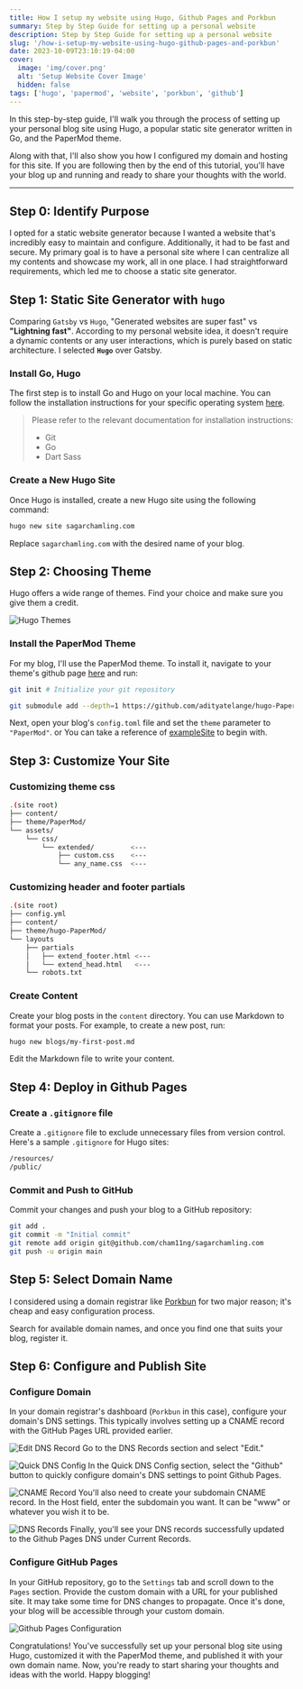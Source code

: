 ```yaml
---
title: How I setup my website using Hugo, Github Pages and Porkbun
summary: Step by Step Guide for setting up a personal website
description: Step by Step Guide for setting up a personal website
slug: '/how-i-setup-my-website-using-hugo-github-pages-and-porkbun'
date: 2023-10-09T23:10:19-04:00
cover:
  image: 'img/cover.png'
  alt: 'Setup Website Cover Image'
  hidden: false
tags: ['hugo', 'papermod', 'website', 'porkbun', 'github']
---
```


In this step-by-step guide, I'll walk you through the process of setting up your personal blog site using Hugo, a popular static site generator written in Go, and the PaperMod theme.

Along with that, I'll also show you how I configured my domain and hosting for this site. If you are following then by the end of this tutorial, you'll have your blog up and running and ready to share your thoughts with the world.

---

## Step 0: Identify Purpose

I opted for a static website generator because I wanted a website that's incredibly easy to maintain and configure. Additionally, it had to be fast and secure. My primary goal is to have a personal site where I can centralize all my contents and showcase my work, all in one place. I had straightforward requirements, which led me to choose a static site generator.

## Step 1: Static Site Generator with `hugo`

Comparing `Gatsby` vs `Hugo`, "Generated websites are super fast" vs **"Lightning fast"**. According to my personal website idea, it doesn't require a dynamic contents or any user interactions, which is purely based on static architecture. I selected **`Hugo`** over Gatsby.

### Install Go, Hugo

The first step is to install Go and Hugo on your local machine. You can follow the installation instructions for your specific operating system [here](https://gohugo.io/getting-started/installing/).

> Please refer to the relevant documentation for installation instructions:
>
> - Git
> - Go
> - Dart Sass

### Create a New Hugo Site

Once Hugo is installed, create a new Hugo site using the following command:

```sh
hugo new site sagarchamling.com
```

Replace `sagarchamling.com` with the desired name of your blog.

## Step 2: Choosing Theme

Hugo offers a wide range of themes. Find your choice and make sure you give them a credit.

![Hugo Themes](img/hugo-themes.jpg)

### Install the PaperMod Theme

For my blog, I'll use the PaperMod theme. To install it, navigate to your theme's github page [here](https://github.com/adityatelange/hugo-PaperMod/wiki/Installation) and run:

```sh
git init # Initialize your git repository

git submodule add --depth=1 https://github.com/adityatelange/hugo-PaperMod.git themes/PaperMod
```

Next, open your blog's `config.toml` file and set the `theme` parameter to `"PaperMod"`.
or
You can take a reference of [exampleSite](https://github.com/adityatelange/hugo-PaperMod/tree/exampleSite) to begin with.

## Step 3: Customize Your Site

### Customizing theme css

```sh
.(site root)
├── content/
├── theme/PaperMod/
└── assets/
    └── css/
        └── extended/         <---
            ├── custom.css    <---
            └── any_name.css  <---

```

### Customizing header and footer partials

```sh
.(site root)
├── config.yml
├── content/
├── theme/hugo-PaperMod/
└── layouts
    ├── partials
    │   ├── extend_footer.html <---
    │   └── extend_head.html   <---
    └── robots.txt

```

### Create Content

Create your blog posts in the `content` directory. You can use Markdown to format your posts. For example, to create a new post, run:

```sh
hugo new blogs/my-first-post.md
```

Edit the Markdown file to write your content.

## Step 4: Deploy in Github Pages

### Create a `.gitignore` file

Create a `.gitignore` file to exclude unnecessary files from version control. Here's a sample `.gitignore` for Hugo sites:

```sh
/resources/
/public/
```

### Commit and Push to GitHub

Commit your changes and push your blog to a GitHub repository:

```sh
git add .
git commit -m "Initial commit"
git remote add origin git@github.com/cham11ng/sagarchamling.com
git push -u origin main
```

## Step 5: Select Domain Name

I considered using a domain registrar like [Porkbun](https://porkbun.com) for two major reason; it's cheap and easy configuration process.

Search for available domain names, and once you find one that suits your blog, register it.

## Step 6: Configure and Publish Site

### Configure Domain

In your domain registrar's dashboard (`Porkbun` in this case), configure your domain's DNS settings. This typically involves setting up a CNAME record with the GitHub Pages URL provided earlier.

![Edit DNS Record](img/edit-dns-record.png)
Go to the DNS Records section and select "Edit."

![Quick DNS Config](img/quick-dns.png)
In the Quick DNS Config section, select the "Github" button to quickly configure domain's DNS settings to point Github Pages.

![CNAME Record](img/cname-record.png)
You'll also need to create your subdomain CNAME record. In the Host field, enter the subdomain you want. It can be "www" or whatever you wish it to be.

![DNS Records](img/dns-records.png)
Finally, you'll see your DNS records successfully updated to the Github Pages DNS under Current Records.

### Configure GitHub Pages

In your GitHub repository, go to the `Settings` tab and scroll down to the `Pages` section. Provide the custom domain with a URL for your published site. It may take some time for DNS changes to propagate. Once it's done, your blog will be accessible through your custom domain.

![Github Pages Configuration](img/github-pages.png)

Congratulations! You've successfully set up your personal blog site using Hugo, customized it with the PaperMod theme, and published it with your own domain name. Now, you're ready to start sharing your thoughts and ideas with the world. Happy blogging!
